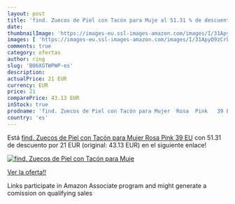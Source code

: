 ```yaml
---
layout: post
title: 'find. Zuecos de Piel con Tacón para Muje al 51.31 % de descuento'
date: 
thumbnailImage: 'https://images-eu.ssl-images-amazon.com/images/I/31ApyQ9zCrL._SL200_.jpg'
images: [ 'https://images-eu.ssl-images-amazon.com/images/I/31ApyQ9zCrL._SL200_.jpg' ]
comments: true
category: ofertas
author: ring
slug: 'B06XGTWPWP-es'
description:
actualPrice: 21 EUR
currency: EUR
price: 21
comparePrice: 43.13 EUR
inStock: true
prodname: 'find. Zuecos de Piel con Tacón para Mujer  Rosa  Pink   39 EU'
country: 'es'
---
```


Está [find. Zuecos de Piel con Tacón para Mujer  Rosa  Pink   39 EU](https://www.amazon.es/dp/B06XGTWPWP/?tag=tolees-21) con 51.31 de descuento por 21 EUR (original: 43.13 EUR) en el siguiente enlace!

[![find. Zuecos de Piel con Tacón para Muje](https://images-eu.ssl-images-amazon.com/images/I/31ApyQ9zCrL._SL200_.jpg)](https://www.amazon.es/dp/B06XGTWPWP/?tag=tolees-21)

[Ver la oferta!!](https://www.amazon.es/dp/B06XGTWPWP/?tag=tolees-21)

Links participate in Amazon Associate program and might generate a comission on qualifying sales


